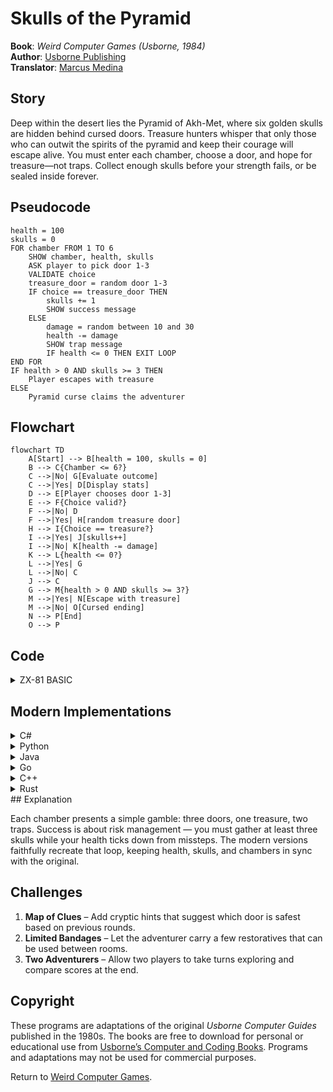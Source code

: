 # Skulls of the Pyramid

**Book**: _Weird Computer Games (Usborne, 1984)_  
**Author**: [Usborne Publishing](https://usborne.com/row/books/computer-and-coding-books)  
**Translator**: [Marcus Medina](http://marcusmedina.pro)

## Story

Deep within the desert lies the Pyramid of Akh-Met, where six golden skulls are hidden behind cursed doors. Treasure hunters whisper that only those who can outwit the spirits of the pyramid and keep their courage will escape alive. You must enter each chamber, choose a door, and hope for treasure—not traps. Collect enough skulls before your strength fails, or be sealed inside forever.

## Pseudocode

```plaintext
health = 100
skulls = 0
FOR chamber FROM 1 TO 6
    SHOW chamber, health, skulls
    ASK player to pick door 1-3
    VALIDATE choice
    treasure_door = random door 1-3
    IF choice == treasure_door THEN
        skulls += 1
        SHOW success message
    ELSE
        damage = random between 10 and 30
        health -= damage
        SHOW trap message
        IF health <= 0 THEN EXIT LOOP
END FOR
IF health > 0 AND skulls >= 3 THEN
    Player escapes with treasure
ELSE
    Pyramid curse claims the adventurer
```

## Flowchart

```mermaid
flowchart TD
    A[Start] --> B[health = 100, skulls = 0]
    B --> C{Chamber <= 6?}
    C -->|No| G[Evaluate outcome]
    C -->|Yes| D[Display stats]
    D --> E[Player chooses door 1-3]
    E --> F{Choice valid?}
    F -->|No| D
    F -->|Yes| H[random treasure door]
    H --> I{Choice == treasure?}
    I -->|Yes| J[skulls++]
    I -->|No| K[health -= damage]
    K --> L{health <= 0?}
    L -->|Yes| G
    L -->|No| C
    J --> C
    G --> M{health > 0 AND skulls >= 3?}
    M -->|Yes| N[Escape with treasure]
    M -->|No| O[Cursed ending]
    N --> P[End]
    O --> P
```

## Code

<details>
<summary>ZX-81 BASIC</summary>

```basic
10 LET TS=0:LET I$="0":LET SP=3
20 LET N=INT(RND(1)*30)+10
30 CLS:PRINT
40 PRINT "SKULLS OF THE PYRAMIDS"
50 PRINT
60 PRINT "YOU ARE REQUIRED"
70 PRINT "TO GET ";N:PRINT
80 LET K=3000:GOSUB 540
90 CLS:LET Y=2
100 FOR I=1 TO 4
110 LET A$=STR$(I):LET X=6+2*I
120 GOSUB 560
130 NEXT I
140 LET A$="^^":FOR I=1 TO 5
150 LET Y=2+2*I
160 FOR J=1 TO I+3
170 LET X=7-I+2*J
180 GOSUB 560
190 NEXT J
200 NEXT I
210 LET Y=14
220 FOR I=1 TO 9:LET A$=STR$(I)
230 LET X=1+2*I:GOSUB 560
240 NEXT I
250 PRINT
260 PRINT "YOU MUST USE 5"
270 PRINT "SKULLS TO SCORE"
280 PRINT "THE NUMBER"
290 LET S=0:GOSUB 430
300 PRINT "TOTAL SO FAR ";TS
310 PRINT
320 LET L=TS:LET I$=" ":LET SP=SP-1
330 IF SP=0 THEN GOTO 370
340 PRINT "SPARES LEFT ";SP
350 PRINT
360 GOTO 410
370 PRINT "NO SPARES LEFT"
380 PRINT:PRINT "YOUR FINAL SCORE IS ";TS
390 STOP
410 PRINT "LEVER? ";
420 INPUT A$
430 LET I=VAL (A$)
440 IF I<1 OR I>4 THEN PRINT "YOU ARE DESTROYED":STOP
450 LET Z=Z+(5-I)
460 IF Z>5 THEN PRINT "TOO MANY SKULLS":STOP
470 LET X=6+2*I:LET Y=3:LET A$=" ":GOSUB 560
480 LET Y=5:LET A$="<>":GOSUB 560
490 LET M=I
500 LET F=F+1
510 IF F<5 THEN RETURN
520 LET Z=0:LET F=0
530 LET Q=INT(RND(1)*4)+1
540 DIM T(4):DIM O(4)
550 FOR I=1 TO 4
560 LET T(I)=INT(RND(1)*9)+1
570 LET O(I)=T(I)
580 NEXT I:RETURN
590 LET TS=TS+Q
600 LET X=1+2*Q:LET A$="**"
610 LET Y=17:GOSUB 560
620 RETURN
```

</details>

## Modern Implementations

<details>
<summary>C#</summary>

```csharp
using System;

namespace WeirdComputerGames;

public static class SkullsOfThePyramid
{
    private const int Chambers = 6;
    private const int MinimumSkulls = 3;

    public static void Main()
    {
        var random = new Random();
        int health = 100;
        int skulls = 0;

        for (int chamber = 1; chamber <= Chambers && health > 0; chamber++)
        {
            Console.WriteLine($"\nChamber {chamber}");
            Console.WriteLine($"Health: {health} | Skulls: {skulls}");
            Console.Write("Choose a door (1-3): ");

            if (!int.TryParse(Console.ReadLine(), out int choice) || choice < 1 || choice > 3)
            {
                Console.WriteLine("Only three doors stand here.");
                chamber--;
                continue;
            }

            int treasureDoor = random.Next(1, 4);
            if (choice == treasureDoor)
            {
                skulls++;
                Console.WriteLine("A golden skull gleams in the torchlight!");
            }
            else
            {
                int damage = random.Next(10, 31);
                health -= damage;
                Console.WriteLine($"A trap snaps! You lose {damage} health.");
            }
        }

        if (health > 0 && skulls >= MinimumSkulls)
            Console.WriteLine($"You stagger into the moonlight clutching {skulls} skulls!");
        else if (health > 0)
            Console.WriteLine("The pyramid seals shut—you needed more skulls.");
        else
            Console.WriteLine("The curse overwhelms you. The tomb keeps its secrets.");
    }
}
```

</details>
<details>
<summary>Python</summary>

```python
import random

CHAMBERS = 6
MINIMUM_SKULLS = 3


def play() -> None:
    health = 100
    skulls = 0

    for chamber in range(1, CHAMBERS + 1):
        if health <= 0:
            break

        print(f"\nChamber {chamber}")
        print(f"Health: {health} | Skulls: {skulls}")

        try:
            choice = int(input("Choose a door (1-3): "))
        except ValueError:
            print("You must enter a number between 1 and 3.")
            continue

        if choice not in (1, 2, 3):
            print("There are only three doors.")
            continue

        treasure_door = random.randint(1, 3)
        if choice == treasure_door:
            skulls += 1
            print("You claim a glittering skull!")
        else:
            damage = random.randint(10, 30)
            health -= damage
            print(f"Blades flash! You lose {damage} health.")

    if health > 0 and skulls >= MINIMUM_SKULLS:
        print(f"You escape with {skulls} skulls and your life!")
    elif health > 0:
        print("The door slams shut—you failed to gather enough skulls.")
    else:
        print("Your spirit joins the guardians of the pyramid.")


if __name__ == "__main__":
    play()
```

</details>
<details>
<summary>Java</summary>

```java
import java.util.Random;
import java.util.Scanner;

public class SkullsOfThePyramid {
    private static final int CHAMBERS = 6;
    private static final int MINIMUM_SKULLS = 3;

    public static void main(String[] args) {
        Scanner scanner = new Scanner(System.in);
        Random random = new Random();

        int health = 100;
        int skulls = 0;

        for (int chamber = 1; chamber <= CHAMBERS && health > 0; chamber++) {
            System.out.printf("%nChamber %d%n", chamber);
            System.out.printf("Health: %d | Skulls: %d%n", health, skulls);
            System.out.print("Choose a door (1-3): ");

            String input = scanner.nextLine();
            int choice;
            try {
                choice = Integer.parseInt(input);
            } catch (NumberFormatException ex) {
                System.out.println("You must enter a number between 1 and 3.");
                chamber--;
                continue;
            }

            if (choice < 1 || choice > 3) {
                System.out.println("Only three doors here.");
                chamber--;
                continue;
            }

            int treasureDoor = random.nextInt(3) + 1;
            if (choice == treasureDoor) {
                skulls++;
                System.out.println("You lift a golden skull from its niche!");
            } else {
                int damage = random.nextInt(21) + 10;
                health -= damage;
                System.out.printf("Spears thrust from the walls! You lose %d health.%n", damage);
            }
        }

        if (health > 0 && skulls >= MINIMUM_SKULLS) {
            System.out.printf("You escape with %d skulls!%n", skulls);
        } else if (health > 0) {
            System.out.println("You limp out empty-handed as the pyramid seals behind you.");
        } else {
            System.out.println("Your adventure ends in the dark halls of the pyramid.");
        }
    }
}
```

</details>
<details>
<summary>Go</summary>

```go
package main

import (
    "bufio"
    "fmt"
    "math/rand"
    "os"
    "strconv"
    "strings"
    "time"
)

const (
    chambers      = 6
    minimumSkulls = 3
)

func main() {
    rand.Seed(time.Now().UnixNano())
    reader := bufio.NewReader(os.Stdin)

    health := 100
    skulls := 0

    for chamber := 1; chamber <= chambers && health > 0; chamber++ {
        fmt.Printf("\nChamber %d\n", chamber)
        fmt.Printf("Health: %d | Skulls: %d\n", health, skulls)
        fmt.Print("Choose a door (1-3): ")

        line, _ := reader.ReadString('\n')
        choice, err := strconv.Atoi(strings.TrimSpace(line))
        if err != nil || choice < 1 || choice > 3 {
            fmt.Println("Only doors 1, 2, or 3 exist.")
            chamber--
            continue
        }

        treasureDoor := rand.Intn(3) + 1
        if choice == treasureDoor {
            skulls++
            fmt.Println("A golden skull drops into your hands!")
        } else {
            damage := rand.Intn(21) + 10
            health -= damage
            fmt.Printf("A trap springs! You lose %d health.\n", damage)
        }
    }

    if health > 0 && skulls >= minimumSkulls {
        fmt.Printf("You escape carrying %d skulls!\n", skulls)
    } else if health > 0 {
        fmt.Println("The pyramid seals behind you—you needed more skulls.")
    } else {
        fmt.Println("You collapse among the dunes—the curse claims another victim.")
    }
}
```

</details>
<details>
<summary>C++</summary>

```cpp
#include <iostream>
#include <random>
#include <string>

int main() {
    std::mt19937 rng(std::random_device{}());
    std::uniform_int_distribution<int> doorDist(1, 3);
    std::uniform_int_distribution<int> damageDist(10, 30);

    int health = 100;
    int skulls = 0;

    for (int chamber = 1; chamber <= 6 && health > 0; ++chamber) {
        std::cout << "\nChamber " << chamber << '\n'
                  << "Health: " << health << " | Skulls: " << skulls << '\n'
                  << "Choose a door (1-3): ";

        std::string line;
        std::getline(std::cin, line);
        int choice = std::stoi(line);
        if (choice < 1 || choice > 3) {
            std::cout << "Only doors 1, 2, or 3 exist.\n";
            --chamber;
            continue;
        }

        int treasureDoor = doorDist(rng);
        if (choice == treasureDoor) {
            ++skulls;
            std::cout << "A priceless skull drops into your arms!\n";
        } else {
            int damage = damageDist(rng);
            health -= damage;
            std::cout << "Hidden darts strike! You lose " << damage << " health.\n";
        }
    }

    if (health > 0 && skulls >= 3) {
        std::cout << "You escape with " << skulls << " skulls!\n";
    } else if (health > 0) {
        std::cout << "You limp away empty-handed as the pyramid seals shut.\n";
    } else {
        std::cout << "Your adventure ends beneath the drifting sands.\n";
    }

    return 0;
}
```

</details>
<details>
<summary>Rust</summary>

```rust
use rand::Rng;
use std::io::{self, Write};

const CHAMBERS: i32 = 6;
const MINIMUM_SKULLS: i32 = 3;

fn main() {
    let mut rng = rand::thread_rng();
    let mut health = 100;
    let mut skulls = 0;

    for chamber in 1..=CHAMBERS {
        if health <= 0 {
            break;
        }

        println!("\nChamber {chamber}");
        println!("Health: {health} | Skulls: {skulls}");
        print!("Choose a door (1-3): ");
        io::stdout().flush().unwrap();

        let mut input = String::new();
        io::stdin().read_line(&mut input).unwrap();
        let choice: i32 = match input.trim().parse() {
            Ok(num) if (1..=3).contains(&num) => num,
            _ => {
                println!("Only three doors exist.");
                continue;
            }
        };

        let treasure_door = rng.gen_range(1..=3);
        if choice == treasure_door {
            skulls += 1;
            println!("You snatch a golden skull from its pedestal!");
        } else {
            let damage = rng.gen_range(10..=30);
            health -= damage;
            println!("A trap springs! You lose {damage} health.");
        }
    }

    if health > 0 && skulls >= MINIMUM_SKULLS {
        println!("You escape with {skulls} skulls and your life.");
    } else if health > 0 {
        println!("The pyramid doors slam shut—you lacked enough skulls.");
    } else {
        println!("The sands cover your fate inside the pyramid.");
    }
}
```

</details>
## Explanation

Each chamber presents a simple gamble: three doors, one treasure, two traps. Success is about risk management — you must gather at least three skulls while your health ticks down from missteps. The modern versions faithfully recreate that loop, keeping health, skulls, and chambers in sync with the original.

## Challenges

1. **Map of Clues** – Add cryptic hints that suggest which door is safest based on previous rounds.
2. **Limited Bandages** – Let the adventurer carry a few restoratives that can be used between rooms.
3. **Two Adventurers** – Allow two players to take turns exploring and compare scores at the end.

## Copyright

These programs are adaptations of the original _Usborne Computer Guides_ published in the 1980s. The books are free to download for personal or educational use from [Usborne’s Computer and Coding Books](https://usborne.com/row/books/computer-and-coding-books). Programs and adaptations may not be used for commercial purposes.

Return to [Weird Computer Games](./readme.md).
